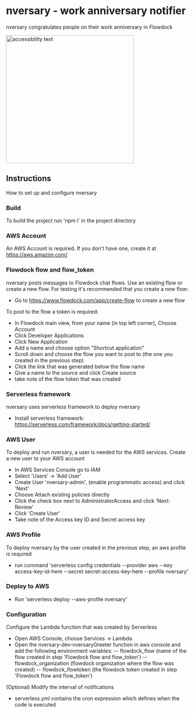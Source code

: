 # nversary  - work anniversary notifier
nversary congratulates people on their work anniversary in Flowdock

<img src="https://github.com/ketola/nversary/raw/master/nversary.png" width="350" alt="accessibility text">

## Instructions
How to set up and configure nversary

### Build
To build the project run 'npm i' in the project directory

### AWS Account
An AWS Account is required. If you don't have one, create it at https://aws.amazon.com/

### Flowdock flow and flow_token
nversary posts messages to Flowdock chat flows. Use an existing flow or create a new flow. For testing it's recommended that you create a new flow:
- Go to https://www.flowdock.com/app/create-flow to create a new flow

To post to the flow a token is required:
- In Flowdock main view, from your name (in top left corner), Choose Account
- Click Developer Applications
- Click New Application
- Add a name and choose option "Shortcut application"
- Scroll down and choose the flow you want to post to (the one you created in the previous step)
- Click the link that was generated below the flow name
- Give a name to the source and click Create source
- take note of the flow token that was created

### Serverless framework
nversary uses serverless framework to deploy nversary
- Install serverless framework: https://serverless.com/framework/docs/getting-started/

### AWS User
To deploy and run nversary, a user is needed for the AWS services.
Create a new user to your AWS account
- In AWS Services Console go to IAM
- Select 'Users' -> 'Add User'
- Create User 'nversary-admin', (enable programmatic access) and click 'Next'
- Choose Attach existing policies directly
- Click the check box next to AdministratorAccess and click 'Next: Review'
- Click 'Create User'
- Take note of the Access key ID and Secret access key

### AWS Profile
To deploy nversary by the user created in the previous step, an aws profile is required
- run command 'serverless config credentials --provider aws --key access-key-id-here --secret secret-access-key-here --profile nversary'

### Deploy to AWS
- Run 'serverless deploy --aws-profile nversary'

### Configuration
Configure the Lambda function that was created by Serverless
- Open AWS Console, choose Services -> Lambda
- Open the nversary-dev-nversaryGreeter function in aws console and add the following environment variables:
-- flowdock_flow (name of the flow created in step 'Flowdock flow and flow_token')
-- flowdock_organization (flowdock organization where the flow was created)
-- flowdock_flowtoken (the flowdock token created in step 'Flowdock flow and flow_token')

(Optional) Modify the interval of notifications
- serverless.yml contains the cron expression which defines when the code is executed
